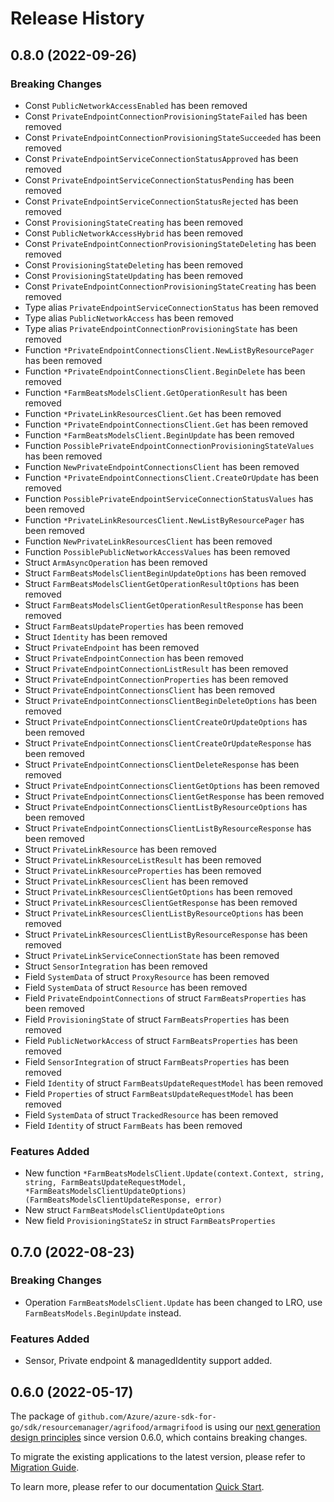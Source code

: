 # Release History

## 0.8.0 (2022-09-26)
### Breaking Changes

- Const `PublicNetworkAccessEnabled` has been removed
- Const `PrivateEndpointConnectionProvisioningStateFailed` has been removed
- Const `PrivateEndpointConnectionProvisioningStateSucceeded` has been removed
- Const `PrivateEndpointServiceConnectionStatusApproved` has been removed
- Const `PrivateEndpointServiceConnectionStatusPending` has been removed
- Const `PrivateEndpointServiceConnectionStatusRejected` has been removed
- Const `ProvisioningStateCreating` has been removed
- Const `PublicNetworkAccessHybrid` has been removed
- Const `PrivateEndpointConnectionProvisioningStateDeleting` has been removed
- Const `ProvisioningStateDeleting` has been removed
- Const `ProvisioningStateUpdating` has been removed
- Const `PrivateEndpointConnectionProvisioningStateCreating` has been removed
- Type alias `PrivateEndpointServiceConnectionStatus` has been removed
- Type alias `PublicNetworkAccess` has been removed
- Type alias `PrivateEndpointConnectionProvisioningState` has been removed
- Function `*PrivateEndpointConnectionsClient.NewListByResourcePager` has been removed
- Function `*PrivateEndpointConnectionsClient.BeginDelete` has been removed
- Function `*FarmBeatsModelsClient.GetOperationResult` has been removed
- Function `*PrivateLinkResourcesClient.Get` has been removed
- Function `*PrivateEndpointConnectionsClient.Get` has been removed
- Function `*FarmBeatsModelsClient.BeginUpdate` has been removed
- Function `PossiblePrivateEndpointConnectionProvisioningStateValues` has been removed
- Function `NewPrivateEndpointConnectionsClient` has been removed
- Function `*PrivateEndpointConnectionsClient.CreateOrUpdate` has been removed
- Function `PossiblePrivateEndpointServiceConnectionStatusValues` has been removed
- Function `*PrivateLinkResourcesClient.NewListByResourcePager` has been removed
- Function `NewPrivateLinkResourcesClient` has been removed
- Function `PossiblePublicNetworkAccessValues` has been removed
- Struct `ArmAsyncOperation` has been removed
- Struct `FarmBeatsModelsClientBeginUpdateOptions` has been removed
- Struct `FarmBeatsModelsClientGetOperationResultOptions` has been removed
- Struct `FarmBeatsModelsClientGetOperationResultResponse` has been removed
- Struct `FarmBeatsUpdateProperties` has been removed
- Struct `Identity` has been removed
- Struct `PrivateEndpoint` has been removed
- Struct `PrivateEndpointConnection` has been removed
- Struct `PrivateEndpointConnectionListResult` has been removed
- Struct `PrivateEndpointConnectionProperties` has been removed
- Struct `PrivateEndpointConnectionsClient` has been removed
- Struct `PrivateEndpointConnectionsClientBeginDeleteOptions` has been removed
- Struct `PrivateEndpointConnectionsClientCreateOrUpdateOptions` has been removed
- Struct `PrivateEndpointConnectionsClientCreateOrUpdateResponse` has been removed
- Struct `PrivateEndpointConnectionsClientDeleteResponse` has been removed
- Struct `PrivateEndpointConnectionsClientGetOptions` has been removed
- Struct `PrivateEndpointConnectionsClientGetResponse` has been removed
- Struct `PrivateEndpointConnectionsClientListByResourceOptions` has been removed
- Struct `PrivateEndpointConnectionsClientListByResourceResponse` has been removed
- Struct `PrivateLinkResource` has been removed
- Struct `PrivateLinkResourceListResult` has been removed
- Struct `PrivateLinkResourceProperties` has been removed
- Struct `PrivateLinkResourcesClient` has been removed
- Struct `PrivateLinkResourcesClientGetOptions` has been removed
- Struct `PrivateLinkResourcesClientGetResponse` has been removed
- Struct `PrivateLinkResourcesClientListByResourceOptions` has been removed
- Struct `PrivateLinkResourcesClientListByResourceResponse` has been removed
- Struct `PrivateLinkServiceConnectionState` has been removed
- Struct `SensorIntegration` has been removed
- Field `SystemData` of struct `ProxyResource` has been removed
- Field `SystemData` of struct `Resource` has been removed
- Field `PrivateEndpointConnections` of struct `FarmBeatsProperties` has been removed
- Field `ProvisioningState` of struct `FarmBeatsProperties` has been removed
- Field `PublicNetworkAccess` of struct `FarmBeatsProperties` has been removed
- Field `SensorIntegration` of struct `FarmBeatsProperties` has been removed
- Field `Identity` of struct `FarmBeatsUpdateRequestModel` has been removed
- Field `Properties` of struct `FarmBeatsUpdateRequestModel` has been removed
- Field `SystemData` of struct `TrackedResource` has been removed
- Field `Identity` of struct `FarmBeats` has been removed

### Features Added

- New function `*FarmBeatsModelsClient.Update(context.Context, string, string, FarmBeatsUpdateRequestModel, *FarmBeatsModelsClientUpdateOptions) (FarmBeatsModelsClientUpdateResponse, error)`
- New struct `FarmBeatsModelsClientUpdateOptions`
- New field `ProvisioningStateSz` in struct `FarmBeatsProperties`


## 0.7.0 (2022-08-23)
### Breaking Changes

- Operation `FarmBeatsModelsClient.Update` has been changed to LRO, use `FarmBeatsModels.BeginUpdate` instead.

### Features Added

- Sensor, Private endpoint & managedIdentity support added.

## 0.6.0 (2022-05-17)

The package of `github.com/Azure/azure-sdk-for-go/sdk/resourcemanager/agrifood/armagrifood` is using our [next generation design principles](https://azure.github.io/azure-sdk/general_introduction.html) since version 0.6.0, which contains breaking changes.

To migrate the existing applications to the latest version, please refer to [Migration Guide](https://aka.ms/azsdk/go/mgmt/migration).

To learn more, please refer to our documentation [Quick Start](https://aka.ms/azsdk/go/mgmt).
